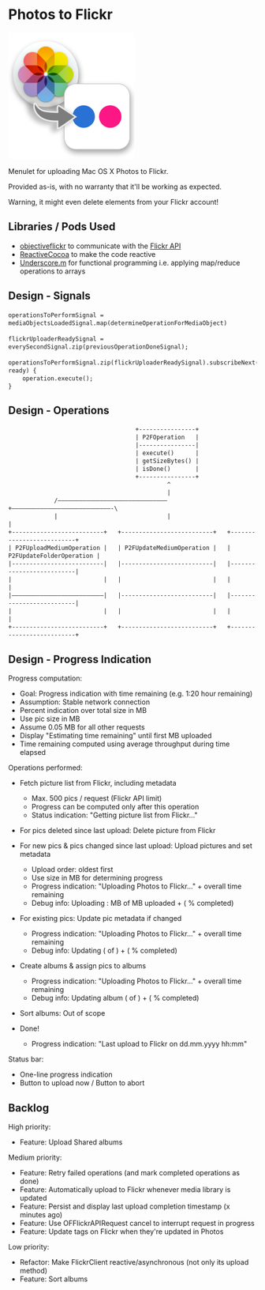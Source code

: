 Photos to Flickr
================

![App Icon - Photos2Flickr](./Media.xcassets/AppIcon.appiconset/icon_256x256.png)

Menulet for uploading Mac OS X Photos to Flickr.

Provided as-is, with no warranty that it'll be working as expected. 

Warning, it might even delete elements from your Flickr account! 


Libraries / Pods Used
---------------------

* [objectiveflickr](https://github.com/lukhnos/objectiveflickr) to communicate with the [Flickr API](https://www.flickr.com/services/api/)
* [ReactiveCocoa](https://github.com/ReactiveCocoa/ReactiveCocoa) to make the code reactive
* [Underscore.m](http://underscorem.org/) for functional programming i.e. applying map/reduce operations to arrays


Design - Signals
----------------

    operationsToPerformSignal = mediaObjectsLoadedSignal.map(determineOperationForMediaObject)
    
    flickrUploaderReadySignal = everySecondSignal.zip(previousOperationDoneSignal);
    
    operationsToPerformSignal.zip(flickrUploaderReadySignal).subscribeNext(operation, ready) {
        operation.execute();
    }


Design - Operations
-------------------

                                        +----------------+
                                        | P2FOperation   |
                                        |----------------|
                                        | execute()      |
                                        | getSizeBytes() |
                                        | isDone()       |
                                        +----------------+
                                                 ^
                                                 |
                 /—————————––––––––––––––––––––––+––––––––––––––––––––––––––––-\
                 |                               |                             |
    +--------------------------+   +--------------------------+   +--------------------------+
    | P2FUploadMediumOperation |   | P2FUpdateMediumOperation |   | P2FUpdateFolderOperation |
    |--------------------------|   |--------------------------|   |--------------------------|
    |                          |   |                          |   |                          |
    |––––––––––––––––––––––––––|   |--------------------------|   |--------------------------|
    |                          |   |                          |   |                          |
    +--------------------------+   +--------------------------+   +--------------------------+



Design - Progress Indication
----------------------------

Progress computation:

* Goal: Progress indication with time remaining (e.g. 1:20 hour remaining)
* Assumption: Stable network connection
* Percent indication over total size in MB
* Use pic size in MB
* Assume 0.05 MB for all other requests
* Display "Estimating time remaining" until first MB uploaded
* Time remaining computed using average throughput during time elapsed


Operations performed:

* Fetch picture list from Flickr, including metadata
  - Max. 500 pics / request (Flickr API limit)
  - Progress can be computed only after this operation
  - Status indication: "Getting picture list from Flickr..."

* For pics deleted since last upload: Delete picture from Flickr

* For new pics & pics changed since last upload: Upload pictures and set metadata
  - Upload order: oldest first
  - Use size in MB for determining progress
  - Progress indication: "Uploading Photos to Flickr..." + overall time remaining
  - Debug info: Uploading <pic-name>: <each> MB of <size> MB uploaded + (<Overall> % completed)

* For existing pics: Update pic metadata if changed
  - Progress indication: "Uploading Photos to Flickr..." + overall time remaining
  - Debug info: Updating <pic-name> (<index> of <pic count>) + (<Overall> % completed)

* Create albums & assign pics to albums
  - Progress indication: "Uploading Photos to Flickr..." + overall time remaining
  - Debug info: Updating album <album-name> (<index> of <album count>) + (<Overall> % completed)

* Sort albums: Out of scope

* Done!
  - Progress indication: "Last upload to Flickr on dd.mm.yyyy hh:mm"

Status bar:
* One-line progress indication
* Button to upload now / Button to abort

Backlog
-------

High priority:
- Feature: Upload Shared albums

Medium priority:
- Feature: Retry failed operations (and mark completed operations as done)
- Feature: Automatically upload to Flickr whenever media library is updated
- Feature: Persist and display last upload completion timestamp (x minutes ago)
- Feature: Use OFFlickrAPIRequest cancel to interrupt request in progress
- Feature: Update tags on Flickr when they're updated in Photos

Low priority:
- Refactor: Make FlickrClient reactive/asynchronous (not only its upload method)
- Feature: Sort albums
